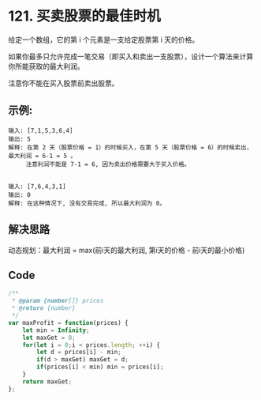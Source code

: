 # 121. 买卖股票的最佳时机
给定一个数组，它的第 i 个元素是一支给定股票第 i 天的价格。

如果你最多只允许完成一笔交易（即买入和卖出一支股票），设计一个算法来计算你所能获取的最大利润。

注意你不能在买入股票前卖出股票。

## 示例:
```
输入: [7,1,5,3,6,4]
输出: 5
解释: 在第 2 天（股票价格 = 1）的时候买入，在第 5 天（股票价格 = 6）的时候卖出，最大利润 = 6-1 = 5 。
     注意利润不能是 7-1 = 6, 因为卖出价格需要大于买入价格。


输入: [7,6,4,3,1]
输出: 0
解释: 在这种情况下, 没有交易完成, 所以最大利润为 0。
```

## 解决思路
动态规划：最大利润 = max(前i天的最大利润, 第i天的价格 - 前i天的最小价格)

## Code
```js
/**
 * @param {number[]} prices
 * @return {number}
 */
var maxProfit = function(prices) {
    let min = Infinity;
    let maxGet = 0;
    for(let i = 0;i < prices.length; ++i) {
        let d = prices[i] - min;
        if(d > maxGet) maxGet = d;
        if(prices[i] < min) min = prices[i];
    }
    return maxGet;
};
```